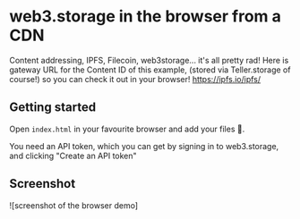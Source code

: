 # web3.storage in the browser from a CDN

<!-- A demo using the [`web3.storage`](https://www.npmjs.com/package/web3.storage) client in the browser to pre-calculate the CID for an asset then store it on web3.storage. -->

Content addressing, IPFS, Filecoin, web3storage... it's all pretty rad! Here is gateway URL for the Content ID of this example, (stored via Teller.storage of course!) so you can check it out in your browser! https://ipfs.io/ipfs/

## Getting started

Open `index.html` in your favourite browser and add your files 🚀. 

You need an API token, which you can get by signing in to web3.storage, and clicking "Create an API token"

## Screenshot

![screenshot of the browser demo]

